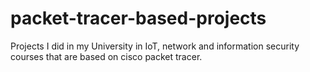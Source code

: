 # packet-tracer-based-projects
Projects I did in my University in IoT, network and information security courses that are based on cisco packet tracer.
